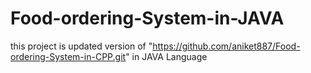 # Food-ordering-System-in-JAVA


this project is updated version of "https://github.com/aniket887/Food-ordering-System-in-CPP.git" in JAVA Language